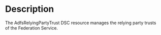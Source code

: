 # Description

The AdfsRelyingPartyTrust DSC resource manages the relying party trusts of the Federation Service.
